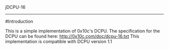 jDCPU-16
* * *

#Introduction

This is a simple implementation of 0x10c's DCPU. The specification for the DCPU can be found here: http://0x10c.com/doc/dcpu-16.txt
This implementation is compatible with DCPU version 1.1